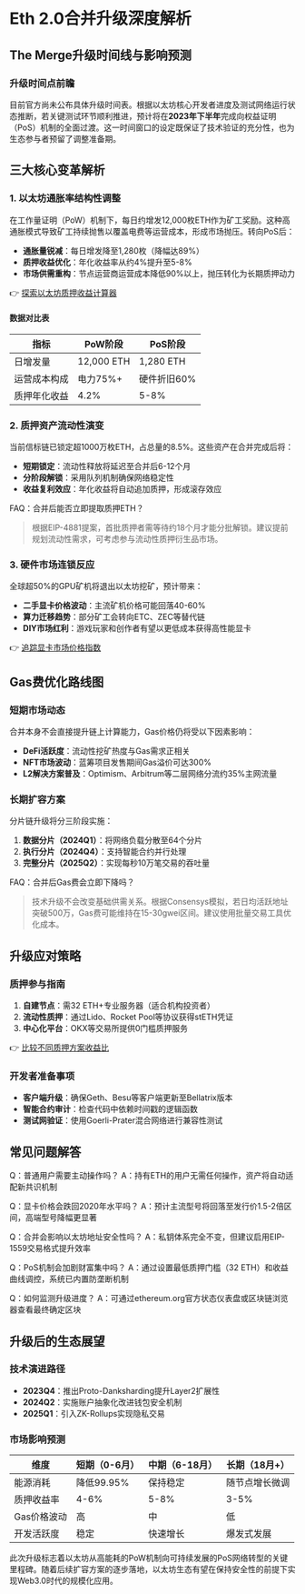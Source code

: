 # Eth 2.0合并升级深度解析

## The Merge升级时间线与影响预测

### 升级时间点前瞻
目前官方尚未公布具体升级时间表。根据以太坊核心开发者进度及测试网络运行状态推断，若关键测试环节顺利推进，预计将在**2023年下半年**完成向权益证明（PoS）机制的全面过渡。这一时间窗口的设定既保证了技术验证的充分性，也为生态参与者预留了调整准备期。

## 三大核心变革解析

### 1. 以太坊通胀率结构性调整
在工作量证明（PoW）机制下，每日约增发12,000枚ETH作为矿工奖励。这种高通胀模式导致矿工持续抛售以覆盖电费等运营成本，形成市场抛压。转向PoS后：
- **通胀量锐减**：每日增发降至1,280枚（降幅达89%）
- **质押收益优化**：年化收益率从约4%提升至5-8%
- **市场供需重构**：节点运营商运营成本降低90%以上，抛压转化为长期质押动力

👉 [探索以太坊质押收益计算器](https://bit.ly/okx_welcome)

#### 数据对比表
| 指标          | PoW阶段     | PoS阶段      |
|---------------|------------|-------------|
| 日增发量      | 12,000 ETH | 1,280 ETH   |
| 运营成本构成  | 电力75%+   | 硬件折旧60% |
| 质押年化收益  | 4.2%       | 5-8%        |

### 2. 质押资产流动性演变
当前信标链已锁定超1000万枚ETH，占总量的8.5%。这些资产在合并完成后将：
- **短期锁定**：流动性释放将延迟至合并后6-12个月
- **分阶段解锁**：采用队列机制确保网络稳定性
- **收益复利效应**：年化收益将自动追加质押，形成滚存效应

FAQ：合并后能否立即提取质押ETH？
> 根据EIP-4881提案，首批质押者需等待约18个月才能分批解锁。建议提前规划流动性需求，可考虑参与流动性质押衍生品市场。

### 3. 硬件市场连锁反应
全球超50%的GPU矿机将退出以太坊挖矿，预计带来：
- **二手显卡价格波动**：主流矿机价格可能回落40-60%
- **算力迁移趋势**：部分矿工会转向ETC、ZEC等替代链
- **DIY市场红利**：游戏玩家和创作者有望以更低成本获得高性能显卡

👉 [追踪显卡市场价格指数](https://bit.ly/okx_welcome)

## Gas费优化路线图

### 短期市场动态
合并本身不会直接提升链上计算能力，Gas价格仍将受以下因素影响：
- **DeFi活跃度**：流动性挖矿热度与Gas需求正相关
- **NFT市场波动**：蓝筹项目发售期间Gas溢价可达300%
- **L2解决方案普及**：Optimism、Arbitrum等二层网络分流约35%主网流量

### 长期扩容方案
分片链升级将分三阶段实施：
1. **数据分片（2024Q1）**：将网络负载分散至64个分片
2. **执行分片（2024Q4）**：支持智能合约并行处理
3. **完整分片（2025Q2）**：实现每秒10万笔交易的吞吐量

FAQ：合并后Gas费会立即下降吗？
> 技术升级不会改变基础供需关系。根据Consensys模拟，若日均活跃地址突破500万，Gas费可能维持在15-30gwei区间。建议使用批量交易工具优化成本。

## 升级应对策略

### 质押参与指南
1. **自建节点**：需32 ETH+专业服务器（适合机构投资者）
2. **流动性质押**：通过Lido、Rocket Pool等协议获得stETH凭证
3. **中心化平台**：OKX等交易所提供0门槛质押服务

👉 [比较不同质押方案收益比](https://bit.ly/okx_welcome)

### 开发者准备事项
- **客户端升级**：确保Geth、Besu等客户端更新至Bellatrix版本
- **智能合约审计**：检查代码中依赖时间戳的逻辑函数
- **测试网验证**：使用Goerli-Prater混合网络进行兼容性测试

## 常见问题解答

Q：普通用户需要主动操作吗？
A：持有ETH的用户无需任何操作，资产将自动适配新共识机制

Q：显卡价格会跌回2020年水平吗？
A：预计主流型号将回落至发行价1.5-2倍区间，高端型号降幅更显著

Q：合并会影响以太坊地址安全性吗？
A：私钥体系完全不变，但建议启用EIP-1559交易格式提升效率

Q：PoS机制会加剧财富集中吗？
A：通过设置最低质押门槛（32 ETH）和收益曲线调控，系统已内置防垄断机制

Q：如何监测升级进度？
A：可通过ethereum.org官方状态仪表盘或区块链浏览器查看最终确定区块

## 升级后的生态展望

### 技术演进路径
- **2023Q4**：推出Proto-Danksharding提升Layer2扩展性
- **2024Q2**：实施账户抽象化改进钱包安全机制
- **2025Q1**：引入ZK-Rollups实现隐私交易

### 市场影响预测
| 维度        | 短期（0-6月） | 中期（6-18月） | 长期（18月+） |
|-------------|--------------|----------------|--------------|
| 能源消耗    | 降低99.95%   | 保持稳定       | 随节点增长微调|
| 质押收益率  | 4-6%         | 5-8%           | 3-5%         |
| Gas价格波动| 高           | 中             | 低           |
| 开发活跃度  | 稳定         | 快速增长       | 爆发式发展   |

此次升级标志着以太坊从高能耗的PoW机制向可持续发展的PoS网络转型的关键里程碑。随着后续扩容方案的逐步落地，以太坊生态有望在保持安全性的前提下实现Web3.0时代的规模化应用。